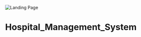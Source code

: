 ![Landing Page](https://github.com/biswajtpat/Hospital_Management_System/main/assets/images/Hospital-Management-System-1024x607?raw=true)

# Hospital_Management_System
